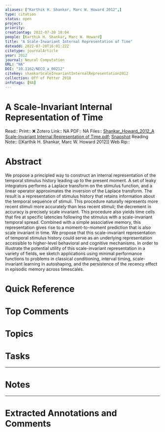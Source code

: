 ```yaml
---
aliases: ["Karthik H. Shankar, Marc W. Howard 2012",]
type: citation
status: open
project: 
priority: 
creationtag: 2022-07-20 18:04
people: [Karthik H. Shankar, Marc W. Howard]
title: "A Scale-Invariant Internal Representation of Time"
dateadd: 2022-07-20T16:01:22Z
citetype: journalArticle
year: 2012
journal: Neural Computation
URL: "NA"
DOI: "10.1162/NECO_a_00212"
citekey: shankarScaleInvariantInternalRepresentation2012
collection: Off of Petter 2018
infotags: [NA]
---
```


# A Scale-Invariant Internal Representation of Time
Read:: 
Print::  ❌
Zotero Link:: NA
PDF:: NA
Files:: [Shankar_Howard_2012_A Scale-Invariant Internal Representation of Time.pdf](file:///home/michaelt/Insync/m@tarlton.info/Google%20Drive/06.%20Zotero/storage/IUNY5KE6/Shankar_Howard_2012_A%20Scale-Invariant%20Internal%20Representation%20of%20Time.pdf); [Snapshot](file:///home/michaelt/Insync/m@tarlton.info/Google%20Drive/06.%20Zotero/storage/JKF7XHXI/A-Scale-Invariant-Internal-Representation-of-Time.html)
Reading Note:: [[Karthik H. Shankar, Marc W. Howard 2012]]
Web Rip:: 

# Abstract
We propose a principled way to construct an internal representation of the
temporal stimulus history leading up to the present moment. A set of leaky
integrators performs a Laplace transform on the stimulus function, and a linear
operator approximates the inversion of the Laplace transform. The result is a
representation of stimulus history that retains information about the temporal
sequence of stimuli. This procedure naturally represents more recent stimuli
more accurately than less recent stimuli; the decrement in accuracy is precisely
scale invariant. This procedure also yields time cells that fire at specific
latencies following the stimulus with a scale-invariant temporal spread.
Combined with a simple associative memory, this representation gives rise to a
moment-to-moment prediction that is also scale invariant in time. We propose
that this scale-invariant representation of temporal stimulus history could
serve as an underlying representation accessible to higher-level behavioral and
cognitive mechanisms. In order to illustrate the potential utility of this
scale-invariant representation in a variety of fields, we sketch applications
using minimal performance functions to problems in classical conditioning,
interval timing, scale-invariant learning in autoshaping, and the persistence of
the recency effect in episodic memory across timescales.

# Quick Reference


# Top Comments


# Topics


# Tasks


----
# Notes


----
# Extracted Annotations and Comments
